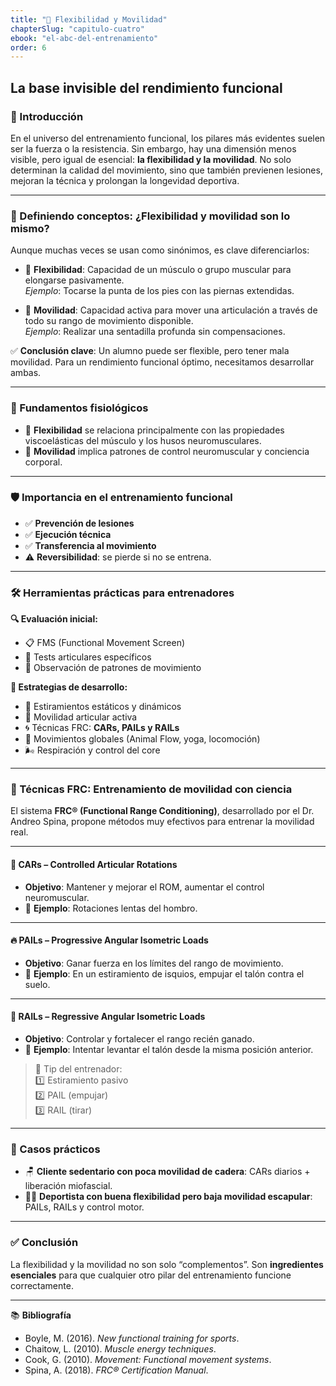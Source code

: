 ```yaml
---
title: "🤸 Flexibilidad y Movilidad"
chapterSlug: "capitulo-cuatro"
ebook: "el-abc-del-entrenamiento"
order: 6
---
```


## La base invisible del rendimiento funcional

### 📖 Introducción

En el universo del entrenamiento funcional, los pilares más evidentes suelen ser la fuerza o la resistencia. Sin embargo, hay una dimensión menos visible, pero igual de esencial: **la flexibilidad y la movilidad**. No solo determinan la calidad del movimiento, sino que también previenen lesiones, mejoran la técnica y prolongan la longevidad deportiva.

---

### 🧩 Definiendo conceptos: ¿Flexibilidad y movilidad son lo mismo?

Aunque muchas veces se usan como sinónimos, es clave diferenciarlos:

- 🧘 **Flexibilidad**: Capacidad de un músculo o grupo muscular para elongarse pasivamente.  
  *Ejemplo*: Tocarse la punta de los pies con las piernas extendidas.

- 🔄 **Movilidad**: Capacidad activa para mover una articulación a través de todo su rango de movimiento disponible.  
  *Ejemplo*: Realizar una sentadilla profunda sin compensaciones.

✅ **Conclusión clave**: Un alumno puede ser flexible, pero tener mala movilidad. Para un rendimiento funcional óptimo, necesitamos desarrollar ambas.

---

### 🧬 Fundamentos fisiológicos

- 🔗 **Flexibilidad** se relaciona principalmente con las propiedades viscoelásticas del músculo y los husos neuromusculares.
- 🧠 **Movilidad** implica patrones de control neuromuscular y conciencia corporal.

---

### 🛡️ Importancia en el entrenamiento funcional

- ✅ **Prevención de lesiones**
- ✅ **Ejecución técnica**
- ✅ **Transferencia al movimiento**
- ⚠️ **Reversibilidad**: se pierde si no se entrena.

---

### 🛠️ Herramientas prácticas para entrenadores

**🔍 Evaluación inicial:**

- 📋 FMS (Functional Movement Screen)
- 🦵 Tests articulares específicos
- 👀 Observación de patrones de movimiento

**🧰 Estrategias de desarrollo:**

- 🧘 Estiramientos estáticos y dinámicos  
- 🎯 Movilidad articular activa  
- 🌀 Técnicas FRC: **CARs, PAILs y RAILs**  
- 🐾 Movimientos globales (Animal Flow, yoga, locomoción)  
- 🌬️ Respiración y control del core  

---

### 🧪 Técnicas FRC: Entrenamiento de movilidad con ciencia

El sistema **FRC® (Functional Range Conditioning)**, desarrollado por el Dr. Andreo Spina, propone métodos muy efectivos para entrenar la movilidad real.

---

#### 🔄 CARs – Controlled Articular Rotations

- **Objetivo**: Mantener y mejorar el ROM, aumentar el control neuromuscular.
- 📍 **Ejemplo**: Rotaciones lentas del hombro.

---

#### 🔥 PAILs – Progressive Angular Isometric Loads

- **Objetivo**: Ganar fuerza en los límites del rango de movimiento.
- 📍 **Ejemplo**: En un estiramiento de isquios, empujar el talón contra el suelo.

---

#### 🧲 RAILs – Regressive Angular Isometric Loads

- **Objetivo**: Controlar y fortalecer el rango recién ganado.
- 📍 **Ejemplo**: Intentar levantar el talón desde la misma posición anterior.

> 🧠 Tip del entrenador:  
> 1️⃣ Estiramiento pasivo  
> 2️⃣ PAIL (empujar)  
> 3️⃣ RAIL (tirar)

---

### 💼 Casos prácticos

- 🪑 **Cliente sedentario con poca movilidad de cadera**: CARs diarios + liberación miofascial.
- 🏃‍♂️ **Deportista con buena flexibilidad pero baja movilidad escapular**: PAILs, RAILs y control motor.

---

### ✅ Conclusión

La flexibilidad y la movilidad no son solo “complementos”. Son **ingredientes esenciales** para que cualquier otro pilar del entrenamiento funcione correctamente.

---

<aside>

📚 **Bibliografía**

- Boyle, M. (2016). *New functional training for sports*.  
- Chaitow, L. (2010). *Muscle energy techniques*.  
- Cook, G. (2010). *Movement: Functional movement systems*.  
- Spina, A. (2018). *FRC® Certification Manual*.

</aside>
